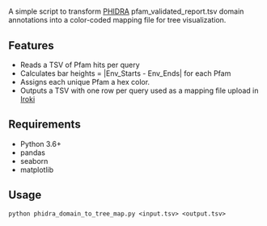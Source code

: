 # 

A simple script to transform [PHIDRA](https://github.com/zschreib/phidra) pfam_validated_report.tsv domain annotations into a color-coded mapping file for tree visualization.

## Features

- Reads a TSV of Pfam hits per query  
- Calculates bar heights = |Env_Starts - Env_Ends| for each Pfam  
- Assigns each unique Pfam a hex color.
- Outputs a TSV with one row per query used as a mapping file upload in [Iroki](https://www.iroki.net/)

## Requirements

- Python 3.6+  
- pandas  
- seaborn  
- matplotlib  

## Usage

```
python phidra_domain_to_tree_map.py <input.tsv> <output.tsv>
```
